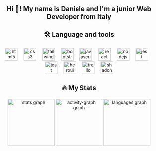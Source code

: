 <h2 align="center">Hi 👋! My name is Daniele and I'm a junior Web Developer from Italy</h2>

###

<h2 align="center">🛠 Language and tools</h2>

###

<div align="center">
  <img src="https://cdn.simpleicons.org/html5/E34F26" height="40" alt="html5 logo"  />
  <img width="12" />
  <img src="https://cdn.simpleicons.org/css/1572B6" height="40" alt="css3 logo"  />
  <img width="12" />
  <img src="https://cdn.simpleicons.org/tailwindcss/06B6D4" height="40" alt="tailwindcss logo"  />
  <img width="12" />
  <img src="https://cdn.simpleicons.org/bootstrap/7952B3" height="40" alt="bootstrap logo"  />
  <img width="12" />
  <img src="https://cdn.simpleicons.org/javascript/F7DF1E" height="40" alt="javascript logo"  />
  <img width="12" />
  <img src="https://cdn.simpleicons.org/react/61DAFB" height="40" alt="react logo"  />
  <img width="12" />
  <img src="https://cdn.simpleicons.org/nodedotjs/339933" height="40" alt="nodejs logo"  />
  <img width="12" />
  <img src="https://cdn.simpleicons.org/jest" height="40" alt="jest logo"  />
   <img width="12" />
  <img src="https://cdn.simpleicons.org/typescript" height="40" alt="jest logo"  />
   <img width="12" />
  <img src="https://cdn.simpleicons.org/heroui" height="40" alt="heroui logo"  />
  <img width="12" />
  <img src="https://cdn.simpleicons.org/trello" height="40" alt="trello logo"  />
   <img width="12" />
  <img src="https://cdn.simpleicons.org/shadcn-ui" height="40" alt="shadcn-ui logo"  />
  

</div>

###

<h2 align="center">🔥 My Stats</h2>

###

<div align="center">
  <img src="https://github-readme-stats.vercel.app/api?username=DanieleConsoli97&hide_title=false&hide_rank=false&show_icons=true&include_all_commits=true&count_private=false&disable_animations=false&theme=radical&locale=en&hide_border=true" height="150" alt="stats graph"  />
  <img src="https://github-readme-activity-graph.vercel.app/graph?username=DanieleConsoli97&theme=redical&area=true&hide_border=true&hide_title=true" height="150" alt="activity-graph graph"  />
  <img src="https://github-readme-stats.vercel.app/api/top-langs?username=DanieleConsoli97&locale=en&hide_title=false&layout=compact&card_width=320&langs_count=5&theme=radical&hide_border=true" height="150" alt="languages graph"  />
</div>

###
